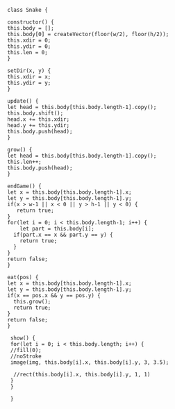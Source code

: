     class Snake {
  
    constructor() {
  	this.body = [];
    this.body[0] = createVector(floor(w/2), floor(h/2));
    this.xdir = 0;
    this.ydir = 0;
    this.len = 0;
    }
  
    setDir(x, y) {
  	this.xdir = x;
    this.ydir = y;
    }
  
    update() {
  	let head = this.body[this.body.length-1].copy();
    this.body.shift();
    head.x += this.xdir;
    head.y += this.ydir;
    this.body.push(head);
    }
  
    grow() {
  	let head = this.body[this.body.length-1].copy();
    this.len++;
    this.body.push(head);
    }
  
    endGame() {
  	let x = this.body[this.body.length-1].x;
    let y = this.body[this.body.length-1].y;
    if(x > w-1 || x < 0 || y > h-1 || y < 0) {
       return true;
    }
    for(let i = 0; i < this.body.length-1; i++) {
    	let part = this.body[i];
      if(part.x == x && part.y == y) {
      	return true;
      }
    }
    return false;
    }
  
    eat(pos) {
  	let x = this.body[this.body.length-1].x;
    let y = this.body[this.body.length-1].y;
    if(x == pos.x && y == pos.y) {
      this.grow();
      return true;
    }
    return false;
    }
  
     show() {
  	 for(let i = 0; i < this.body.length; i++) {
     //fill(0);
     //noStroke
     image(img, this.body[i].x, this.body[i].y, 3, 3.5);
      
      //rect(this.body[i].x, this.body[i].y, 1, 1)
     }
     }

     }
